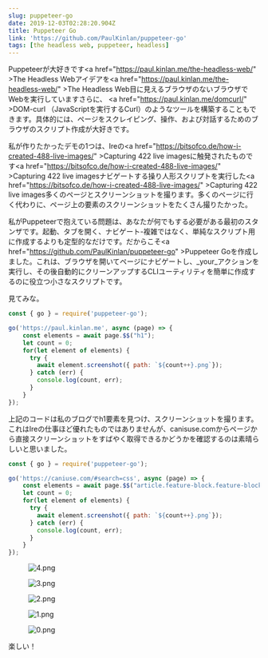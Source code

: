 ```yaml
---
slug: puppeteer-go
date: 2019-12-03T02:28:20.904Z
title: Puppeteer Go
link: 'https://github.com/PaulKinlan/puppeteer-go'
tags: [the headless web, puppeteer, headless]
---
```


Puppeteerが大好きです<a <span class="notranslate">href=&quot;https://paul.kinlan.me/the-headless-web/&quot; &gt;The Headless Web</a>アイデアを<a <span class="notranslate">href=&quot;https://paul.kinlan.me/the-headless-web/&quot; &gt;The Headless Web</a>目に見えるブラウザのないブラウザでWebを実行していますさらに、 <a <span class="notranslate">href=&quot;https://paul.kinlan.me/domcurl/&quot; &gt;DOM-curl</a> （JavaScriptを実行するCurl）のようなツールを構築することもできます。具体的には、ページをスクレイピング、操作、および対話するためのブラウザのスクリプト作成が大好きです。

私が作りたかったデモの1つは、Ireの<a <span class="notranslate">href=&quot;https://bitsofco.de/how-i-created-488-live-images/&quot; &gt;Capturing 422 live images</a>に触発されたものです<a <span class="notranslate">href=&quot;https://bitsofco.de/how-i-created-488-live-images/&quot; &gt;Capturing 422 live images</a>ナビゲートする操り人形スクリプトを実行した<a <span class="notranslate">href=&quot;https://bitsofco.de/how-i-created-488-live-images/&quot; &gt;Capturing 422 live images</a>多くのページとスクリーンショットを撮ります。多くのページに行く代わりに、ページ上の要素のスクリーンショットをたくさん撮りたかった。

私がPuppeteerで抱えている問題は、あなたが何でもする必要がある最初のスタンザです。起動、タブを開く、ナビゲート-複雑ではなく、単純なスクリプト用に作成するよりも定型的なだけです。だからこそ<a <span class="notranslate">href=&quot;https://github.com/PaulKinlan/puppeteer-go&quot; &gt;Puppeteer Go</a>を作成しました。これは、ブラウザを開いてページにナビゲートし、_your_アクションを実行し、その後自動的にクリーンアップするCLIユーティリティを簡単に作成するのに役立つ小さなスクリプトです。

見てみな。

```JavaScript
const { go } = require('puppeteer-go');

go('https://paul.kinlan.me', async (page) => {
    const elements = await page.$$("h1");
    let count = 0;
    for(let element of elements) {
      try {
        await element.screenshot({ path: `${count++}.png`});
      } catch (err) {
        console.log(count, err);
      }
    }
});
```

上記のコードは私のブログでh1要素を見つけ、スクリーンショットを撮ります。これはIreの仕事ほど優れたものではありませんが、canisuse.comからページから直接スクリーンショットをすばやく取得できるかどうかを確認するのは素晴らしいと思いました。

```JavaScript
const { go } = require('puppeteer-go');

go('https://caniuse.com/#search=css', async (page) => {
    const elements = await page.$$("article.feature-block.feature-block--feature");
    let count = 0;
    for(let element of elements) {
      try {
        await element.screenshot({ path: `${count++}.png`});
      } catch (err) {
        console.log(count, err);
      }
    }
});
```

<figure><img src="/images/2019-12-03-puppeteer-go-0.jpeg" alt="4.png"></figure>

<figure><img src="/images/2019-12-03-puppeteer-go-1.jpeg" alt="3.png"></figure>

<figure><img src="/images/2019-12-03-puppeteer-go-2.jpeg" alt="2.png"></figure>

<figure><img src="/images/2019-12-03-puppeteer-go-3.jpeg" alt="1.png"></figure>

<figure><img src="/images/2019-12-03-puppeteer-go-4.jpeg" alt="0.png"></figure>

楽しい！

